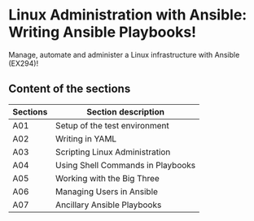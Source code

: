 # Linux Administration with Ansible: Writing Ansible Playbooks!
Manage, automate and administer a Linux infrastructure with Ansible (EX294)!

## Content of the sections

| Sections | Section description             |
|-----|-------------------------------------------|
| A01 | Setup of the test environment
| A02 | Writing in YAML                      |
| A03 | Scripting Linux Administration |
| A04 | Using Shell Commands in Playbooks       |
| A05 | Working with the Big Three |
| A06 | Managing Users in Ansible |
| A07 | Ancillary Ansible Playbooks |

